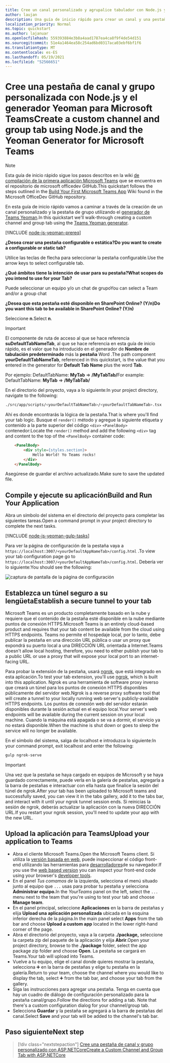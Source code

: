 ```yaml
---
title: Cree un canal personalizado y agrupalice tabulador con Node.js y el generador Yeoman para Microsoft Teams
author: laujan
description: Una guía de inicio rápido para crear un canal y una pestaña de grupo con el generador Yeoman para Microsoft Teams.
localization_priority: Normal
ms.topic: quickstart
ms.author: lajanuar
ms.openlocfilehash: 559393884e3b8a4aad1787ea4ca8f9f4de54d151
ms.sourcegitcommit: 51e4a1464ea58c254ad6bd0317aca03ebf6bf1f6
ms.translationtype: MT
ms.contentlocale: es-ES
ms.lasthandoff: 05/19/2021
ms.locfileid: "52566651"
---
```

# <a name="create-a-custom-channel-and-group-tab-using-nodejs-and-the-yeoman-generator-for-microsoft-teams"></a><span data-ttu-id="454f6-103">Cree una pestaña de canal y grupo personalizada con Node.js y el generador Yeoman para Microsoft Teams</span><span class="sxs-lookup"><span data-stu-id="454f6-103">Create a custom channel and group tab using Node.js and the Yeoman Generator for Microsoft Teams</span></span>

>[!NOTE]
><span data-ttu-id="454f6-104">Esta guía de inicio rápido sigue los pasos descritos en la wiki [de compilación de la primera aplicación Microsoft Teams](https://github.com/OfficeDev/generator-teams/wiki/Build-Your-First-Microsoft-Teams-App) que se encuentra en el repositorio de microsoft officedev GitHub.</span><span class="sxs-lookup"><span data-stu-id="454f6-104">This quickstart follows the steps outlined in the [Build Your First Microsoft Teams App](https://github.com/OfficeDev/generator-teams/wiki/Build-Your-First-Microsoft-Teams-App) Wiki found in the Microsoft OfficeDev GitHub repository.</span></span>

<span data-ttu-id="454f6-105">En esta guía de inicio rápido vamos a caminar a través de la creación de un canal personalizado y la pestaña de grupo utilizando el [generador de Teams Yeoman](https://github.com/OfficeDev/generator-teams/).</span><span class="sxs-lookup"><span data-stu-id="454f6-105">In this quickstart we'll walk-through creating a custom channel and group tab using the [Teams Yeoman generator](https://github.com/OfficeDev/generator-teams/).</span></span>

[!INCLUDE [node-js-yeoman-prereq](~/includes/tabs/node-js-yeoman-prereq.md)]

<span data-ttu-id="454f6-106">**¿Desea crear una pestaña configurable o estática?**</span><span class="sxs-lookup"><span data-stu-id="454f6-106">**Do you want to create a configurable or static tab?**</span></span>

<span data-ttu-id="454f6-107">Utilice las teclas de flecha para seleccionar la pestaña configurable.</span><span class="sxs-lookup"><span data-stu-id="454f6-107">Use the arrow keys to select configurable tab.</span></span>

<span data-ttu-id="454f6-108">**¿Qué ámbitos tiene la intención de usar para su pestaña?**</span><span class="sxs-lookup"><span data-stu-id="454f6-108">**What scopes do you intend to use for your Tab?**</span></span>

<span data-ttu-id="454f6-109">Puede seleccionar un equipo y/o un chat de grupo</span><span class="sxs-lookup"><span data-stu-id="454f6-109">You can select a Team and/or a group chat</span></span>

<span data-ttu-id="454f6-110">**¿Desea que esta pestaña esté disponible en SharePoint Online? (Y/n)**</span><span class="sxs-lookup"><span data-stu-id="454f6-110">**Do you want this tab to be available in SharePoint Online? (Y/n)**</span></span> 

<span data-ttu-id="454f6-111">Seleccione **n**.</span><span class="sxs-lookup"><span data-stu-id="454f6-111">Select **n**.</span></span>

>[!IMPORTANT]
><span data-ttu-id="454f6-112">El componente de ruta de acceso al que se hace referencia **suDefaultTabNameTab**, al que se hace referencia en esta guía de inicio rápido, es el valor que ha introducido en el generador de **Nombre de tabulación predeterminado** más la **pestaña** Word .</span><span class="sxs-lookup"><span data-stu-id="454f6-112">The path component **yourDefaultTabNameTab**, referenced in this quickstart, is the value that you entered in the generator for **Default Tab Name** plus the word **Tab**.</span></span>
>
><span data-ttu-id="454f6-113">Por ejemplo: DefaultTabName: **MyTab**  =>  **/MyTabTab/**</span><span class="sxs-lookup"><span data-stu-id="454f6-113">For example: DefaultTabName: **MyTab** => **/MyTabTab/**</span></span>

<span data-ttu-id="454f6-114">En el directorio del proyecto, vaya a lo siguiente:</span><span class="sxs-lookup"><span data-stu-id="454f6-114">In your project directory, navigate to the following:</span></span>

```bash
./src/app/scripts/<yourDefaultTabNameTab>/<yourDefaultTabNameTab>.tsx
```

<span data-ttu-id="454f6-115">Ahí es donde encontrarás la lógica de la pestaña.</span><span class="sxs-lookup"><span data-stu-id="454f6-115">That is where you'll find your tab logic.</span></span> <span data-ttu-id="454f6-116">Busque el `render()` método y agregue la siguiente etiqueta y contenido a la parte superior del código `<div>` `<PanelBody>` contenedor:</span><span class="sxs-lookup"><span data-stu-id="454f6-116">Locate the `render()` method and add the following `<div>` tag and content to the top of the `<PanelBody>` container code:</span></span>

```html
    <PanelBody>
        <div style={styles.section}>
            Hello World! Yo Teams rocks!
        </div>
    </PanelBody>
```

<span data-ttu-id="454f6-117">Asegúrese de guardar el archivo actualizado.</span><span class="sxs-lookup"><span data-stu-id="454f6-117">Make sure to save the updated file.</span></span>

## <a name="build-and-run-your-application"></a><span data-ttu-id="454f6-118">Compile y ejecute su aplicación</span><span class="sxs-lookup"><span data-stu-id="454f6-118">Build and Run Your Application</span></span>

<span data-ttu-id="454f6-119">Abra un símbolo del sistema en el directorio del proyecto para completar las siguientes tareas.</span><span class="sxs-lookup"><span data-stu-id="454f6-119">Open a command prompt in your project directory to complete the next tasks.</span></span>

[!INCLUDE [node-js-yeoman-gulp-tasks](~/includes/tabs/node-js-yeoman-gulp-tasks.md)]

<span data-ttu-id="454f6-120">Para ver la página de configuración de la pestaña vaya a `https://localhost:3007/<yourDefaultAppNameTab>/config.html` .</span><span class="sxs-lookup"><span data-stu-id="454f6-120">To view your tab configuration page go to `https://localhost:3007/<yourDefaultAppNameTab>/config.html`.</span></span> <span data-ttu-id="454f6-121">Debería ver lo siguiente:</span><span class="sxs-lookup"><span data-stu-id="454f6-121">You should see the following:</span></span>

![captura de pantalla de la página de configuración](~/assets/images/tab-images/configurationPage.png)

## <a name="establish-a-secure-tunnel-to-your-tab"></a><span data-ttu-id="454f6-123">Establezca un túnel seguro a su lengüeta</span><span class="sxs-lookup"><span data-stu-id="454f6-123">Establish a secure tunnel to your tab</span></span>

<span data-ttu-id="454f6-124">Microsoft Teams es un producto completamente basado en la nube y requiere que el contenido de la pestaña esté disponible en la nube mediante puntos de conexión HTTPS.</span><span class="sxs-lookup"><span data-stu-id="454f6-124">Microsoft Teams is an entirely cloud-based product and requires that your tab content be available from the cloud using HTTPS endpoints.</span></span> <span data-ttu-id="454f6-125">Teams no permite el hospedaje local, por lo tanto, debe publicar la pestaña en una dirección URL pública o usar un proxy que expondrá su puerto local a una DIRECCIÓN URL orientada a Internet.</span><span class="sxs-lookup"><span data-stu-id="454f6-125">Teams doesn't allow local hosting, therefore, you need to either publish your tab to a public URL or use a proxy that will expose your local port to an internet-facing URL.</span></span>

<span data-ttu-id="454f6-126">Para probar la extensión de la pestaña, usará [ngrok](https://ngrok.com/docs), que está integrado en esta aplicación.</span><span class="sxs-lookup"><span data-stu-id="454f6-126">To test your tab extension, you'll use [ngrok](https://ngrok.com/docs), which is built into this application.</span></span> <span data-ttu-id="454f6-127">Ngrok es una herramienta de software proxy inverso que creará un túnel para los puntos de conexión HTTPS disponibles públicamente del servidor web.</span><span class="sxs-lookup"><span data-stu-id="454f6-127">Ngrok is a reverse proxy software tool that will create a tunnel to your locally running web server's publicly-available HTTPS endpoints.</span></span> <span data-ttu-id="454f6-128">Los puntos de conexión web del servidor estarán disponibles durante la sesión actual en el equipo local.</span><span class="sxs-lookup"><span data-stu-id="454f6-128">Your server's web endpoints will be available during the current session on your local machine.</span></span> <span data-ttu-id="454f6-129">Cuando la máquina está apagada o se va a dormir, el servicio ya no estará disponible.</span><span class="sxs-lookup"><span data-stu-id="454f6-129">When the machine is shut down or goes to sleep the service will no longer be available.</span></span>

<span data-ttu-id="454f6-130">En el símbolo del sistema, salga de localhost e introduzca lo siguiente:</span><span class="sxs-lookup"><span data-stu-id="454f6-130">In your command prompt, exit localhost and enter the following:</span></span>

```bash
gulp ngrok-serve
```

> [!IMPORTANT]
> <span data-ttu-id="454f6-131">Una vez que la pestaña se haya cargado en equipos de Microsoft y se haya guardado correctamente, puede verla en la galería de pestañas, agregarla a la barra de pestañas e interactuar con ella hasta que finalice la sesión del túnel de ngrok.</span><span class="sxs-lookup"><span data-stu-id="454f6-131">After your tab has been uploaded to Microsoft teams and successfully saved, you can view it in the tabs gallery, add it to the tabs bar, and interact with it until your ngrok tunnel session ends.</span></span> <span data-ttu-id="454f6-132">Si reinicias la sesión de ngrok, deberás actualizar la aplicación con la nueva DIRECCIÓN URL.</span><span class="sxs-lookup"><span data-stu-id="454f6-132">If you restart your ngrok session, you'll need to update your app with the new URL.</span></span>

## <a name="upload-your-application-to-teams"></a><span data-ttu-id="454f6-133">Upload la aplicación para Teams</span><span class="sxs-lookup"><span data-stu-id="454f6-133">Upload your application to Teams</span></span>

- <span data-ttu-id="454f6-134">Abra el cliente Microsoft Teams.</span><span class="sxs-lookup"><span data-stu-id="454f6-134">Open the Microsoft Teams client.</span></span> <span data-ttu-id="454f6-135">Si utiliza la [versión basada en web,](https://teams.microsoft.com) puede inspeccionar el código front-end utilizando las herramientas para [desarrolladores](~/tabs/how-to/developer-tools.md)de su navegador.</span><span class="sxs-lookup"><span data-stu-id="454f6-135">If you use the [web based version](https://teams.microsoft.com) you can inspect your front-end code using your browser's [developer tools](~/tabs/how-to/developer-tools.md).</span></span>
- <span data-ttu-id="454f6-136">En el panel *Tus comamos de* la izquierda, selecciona el menú situado junto al equipo que `...` usas para probar tu pestaña y selecciona **Administrar equipo.**</span><span class="sxs-lookup"><span data-stu-id="454f6-136">In the *YourTeams* panel on the left, select the `...` menu next to the team that you're using to test your tab and choose **Manage team**.</span></span>
- <span data-ttu-id="454f6-137">En el panel principal, seleccione **Aplicaciones** en la barra de pestañas y elija **Upload una aplicación personalizada** ubicada en la esquina inferior derecha de la página.</span><span class="sxs-lookup"><span data-stu-id="454f6-137">In the main panel select **Apps** from the tab bar and choose **Upload a custom app** located in the lower right-hand corner of the page.</span></span>
- <span data-ttu-id="454f6-138">Abra el directorio del proyecto, vaya a la carpeta **./package,** seleccione la carpeta zip del paquete de la aplicación y elija **Abrir**.</span><span class="sxs-lookup"><span data-stu-id="454f6-138">Open your project directory, browse to the **./package** folder, select the app package zip folder and choose **Open**.</span></span> <span data-ttu-id="454f6-139">La pestaña se cargará en Teams.</span><span class="sxs-lookup"><span data-stu-id="454f6-139">Your tab will upload into Teams.</span></span>
- <span data-ttu-id="454f6-140">Vuelve a tu equipo, elige el canal donde quieres mostrar la pestaña, selecciona ➕ en la barra de pestañas y elige tu pestaña en la galería.</span><span class="sxs-lookup"><span data-stu-id="454f6-140">Return to your team, choose the channel where you would like to display the tab, select ➕ from the tab bar, and choose your tab from the gallery.</span></span>
- <span data-ttu-id="454f6-141">Siga las instrucciones para agregar una pestaña. Tenga en cuenta que hay un cuadro de diálogo de configuración personalizado para la pestaña canal/grupo.</span><span class="sxs-lookup"><span data-stu-id="454f6-141">Follow the directions for adding a tab. Note that there's a custom configuration dialog for your channel/group tab.</span></span>
- <span data-ttu-id="454f6-142">Selecciona **Guardar** y la pestaña se agregará a la barra de pestañas del canal.</span><span class="sxs-lookup"><span data-stu-id="454f6-142">Select **Save** and your tab will be added to the channel's tab bar.</span></span>

## <a name="next-step"></a><span data-ttu-id="454f6-143">Paso siguiente</span><span class="sxs-lookup"><span data-stu-id="454f6-143">Next step</span></span>

> [!div class="nextstepaction"]
> [<span data-ttu-id="454f6-144">Cree una pestaña de canal y grupo personalizado con ASP.NETCore</span><span class="sxs-lookup"><span data-stu-id="454f6-144">Create a Custom Channel and Group Tab with ASP.NETCore</span></span>](~/tabs/quickstarts/create-channel-group-tab-dotnet-core.md)